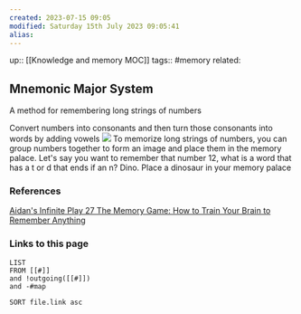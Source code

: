 ```yaml
---
created: 2023-07-15 09:05
modified: Saturday 15th July 2023 09:05:41
alias:
---
```

up::  [[Knowledge and memory MOC]]
tags::  #memory
related:

## Mnemonic Major System

A method for remembering long strings of numbers

Convert numbers into consonants and then turn those consonants into words by adding vowels
![](https://lh6.googleusercontent.com/1UiNLn0K73WDJUIdlCvZtHOqmLrvqnBIz8XgSTawMMro2WAvAH_mK5Ib6kRrxeO_UiOM2k27Smb1tAY0O7ivGGPW6zD1CFYYqbwWdXcpYVR1sRvnSk8kVcuOc_WqDRUTrsdTED1kvvbtkRXUZEJZO8s)
To memorize long strings of numbers, you can group numbers together to form an image and place them in the memory palace.
Let's say you want to remember that number 12, what is a word that has a t or d that ends if an n? Dino. Place a dinosaur in your memory palace

### References
[Aidan's Infinite Play 27 The Memory Game: How to Train Your Brain to Remember Anything](https://www.aidanhelfant.com/aidans-infinite-play-27-the-memory-game-how-to-train-your-brain-to-remember-anything/)

### Links to this page
```dataview
LIST
FROM [[#]]
and !outgoing([[#]])
and -#map

SORT file.link asc
```
